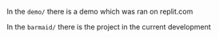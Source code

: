 In the `demo/` there is a demo which was ran on replit.com

In the `barmaid/` there is the project in the current development
